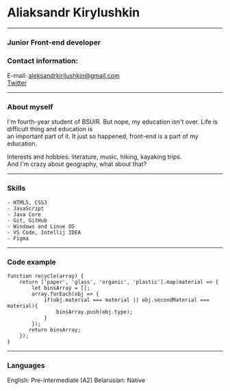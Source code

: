 # **Aliaksandr Kirylushkin**

---

### **Junior Front-end developer**


### **Contact information:**

E-mail: aleksandrkirilushkin@gmail.com  <br>
[Twitter](https://twitter.com/voltsik)

---

### **About myself** 


I'm fourth-year student of BSUIR. But nope, my education isn't over. Life is difficult thing and education is <br>
an important part of it. It just so happened, front-end is a part of my education.


Interests and hobbies: literature, music, hiking, kayaking trips. <br>
And I'm crazy about geography, what about that?

---

### **Skills**

    - HTML5, CSS3
    - JavaScript
    - Java Core
    - Git, GitHub
    - Windows and Linux OS
    - VS Code, Intellij IDEA
    - Figma

---

### **Code example**

```
function recycle(array) {
    return ['paper', 'glass', 'organic', 'plastic'].map(material => {
        let binsArray = [];
        array.forEach(obj => {
            if(obj.material === material || obj.secondMaterial === material){
                binsArray.push(obj.type);
            }        
        });
       return binsArray;
    });
}
``` 

---

### **Languages**

English: Pre-intermediate (A2)
Belarusian: Native